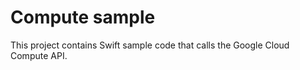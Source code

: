 # Compute sample

This project contains Swift sample code that calls the Google Cloud Compute API.

